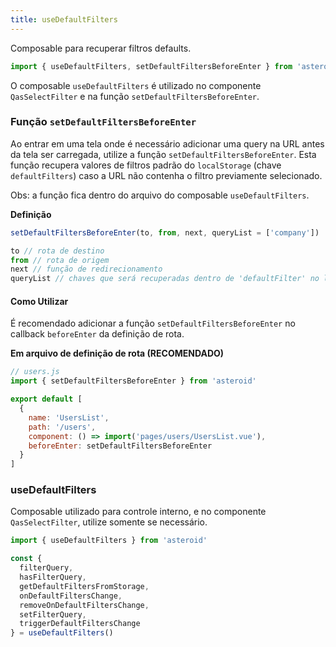 ```yaml
---
title: useDefaultFilters
---
```


Composable para recuperar filtros defaults.

```js
import { useDefaultFilters, setDefaultFiltersBeforeEnter } from 'asteroid'
```

O composable `useDefaultFilters` é utilizado no componente `QasSelectFilter` e na função `setDefaultFiltersBeforeEnter`.

### Função `setDefaultFiltersBeforeEnter`

Ao entrar em uma tela onde é necessário adicionar uma query na URL antes da tela ser carregada, utilize a função `setDefaultFiltersBeforeEnter`. Esta função recupera valores de filtros padrão do `localStorage` (chave `defaultFilters`) caso a URL não contenha o filtro previamente selecionado.

Obs: a função fica dentro do arquivo do composable `useDefaultFilters`.

**Definição**
```js
setDefaultFiltersBeforeEnter(to, from, next, queryList = ['company'])

to // rota de destino
from // rota de origem
next // função de redirecionamento
queryList // chaves que será recuperadas dentro de 'defaultFilter' no localStorage (por padrão company incluído).
```

#### Como Utilizar
É recomendado adicionar a função `setDefaultFiltersBeforeEnter` no callback `beforeEnter` da definição de rota.

**Em arquivo de definição de rota (RECOMENDADO)**
```js
// users.js
import { setDefaultFiltersBeforeEnter } from 'asteroid'

export default [
  {
    name: 'UsersList',
    path: '/users',
    component: () => import('pages/users/UsersList.vue'),
    beforeEnter: setDefaultFiltersBeforeEnter
  }
]
```

### useDefaultFilters
Composable utilizado para controle interno, e no componente `QasSelectFilter`, utilize somente se necessário.

```js
import { useDefaultFilters } from 'asteroid'

const {
  filterQuery,
  hasFilterQuery,
  getDefaultFiltersFromStorage,
  onDefaultFiltersChange,
  removeOnDefaultFiltersChange,
  setFilterQuery,
  triggerDefaultFiltersChange
} = useDefaultFilters()
```
